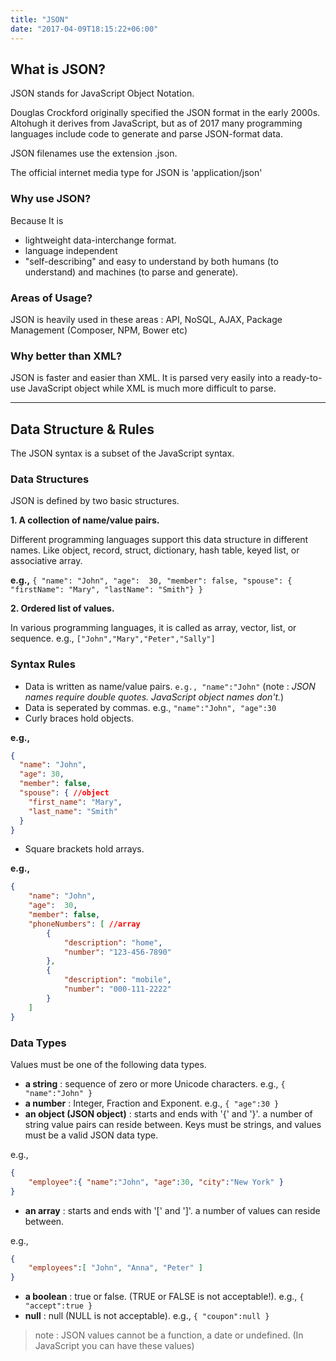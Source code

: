 ```yaml
---
title: "JSON"
date: "2017-04-09T18:15:22+06:00"
---
```


## What is JSON?
JSON stands for JavaScript Object Notation. 

Douglas Crockford originally specified the JSON format in the early 2000s. Altohugh it derives from JavaScript, but as of 2017 many programming languages include code to generate and parse JSON-format data.

JSON filenames use the extension .json.

The official internet media type for JSON is 'application/json'

### Why use JSON?
Because It is

- lightweight data-interchange format. 
- language independent
- "self-describing" and easy to understand by both humans (to understand) and machines (to parse and generate).

### Areas of Usage?
JSON is heavily used in these areas : API, NoSQL, AJAX, Package Management (Composer, NPM, Bower etc)

### Why better than XML?
JSON is faster and easier than XML. It is parsed very easily into a ready-to-use JavaScript object while XML is much more difficult to parse.

---

## Data Structure & Rules
The JSON syntax is a subset of the JavaScript syntax.

### Data Structures

JSON is defined by two basic structures.

**1. A collection of name/value pairs.**

Different programming languages support this data structure in different names. Like object, record, struct, dictionary, hash table, keyed list, or associative array.

**e.g.,** `{ "name": "John", "age":  30, "member": false, "spouse": { "firstName": "Mary", "lastName": "Smith"} }`

**2. Ordered list of values.**

In various programming languages, it is called as array, vector, list, or sequence.
e.g., `["John","Mary","Peter","Sally"]`


### Syntax Rules
    
- Data is written as name/value pairs. `e.g., "name":"John"` (note : *JSON names require double quotes. JavaScript object names don't.*)
- Data is seperated by commas. e.g., `"name":"John", "age":30`
- Curly braces hold objects.

**e.g.,**

```json
{
  "name": "John",
  "age": 30,
  "member": false,
  "spouse": { //object
    "first_name": "Mary",
    "last_name": "Smith"
  }
}
```
- Square brackets hold arrays.

**e.g.,**

```json
{
    "name": "John",
    "age":  30,
    "member": false,
    "phoneNumbers": [ //array
        {
            "description": "home",
            "number": "123-456-7890"
        },
        {
            "description": "mobile",
            "number": "000-111-2222"
        }
    ]
}
```

### Data Types

Values must be one of the following data types.

- **a string** : sequence of zero or more Unicode characters. e.g., `{ "name":"John" }`
- **a number** : Integer, Fraction and Exponent. e.g., `{ "age":30 }`
- **an object (JSON object)** : starts and ends with '{' and '}'. a number of string value pairs can reside between. Keys must be strings, and values must be a valid JSON data type.

e.g.,

```json
{
    "employee":{ "name":"John", "age":30, "city":"New York" }
}
```
- **an array** : starts and ends with '[' and ']'. a number of values can reside between.

e.g.,

```json
{
    "employees":[ "John", "Anna", "Peter" ]
}
```
- **a boolean** : true or false. (TRUE or FALSE is not acceptable!). e.g., ```{ "accept":true }```
- **null** : null (NULL is not acceptable). e.g., ```{ "coupon":null }```


> note : JSON values cannot be a function, a date or undefined. (In JavaScript you can have these values)